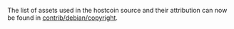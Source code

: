 The list of assets used in the hostcoin source and their attribution can now be found in [contrib/debian/copyright](../contrib/debian/copyright).
